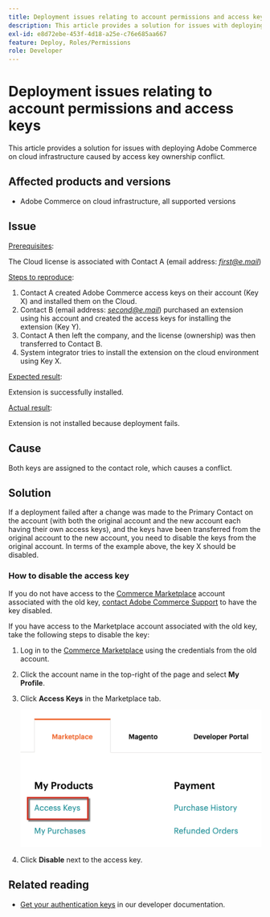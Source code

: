 ```yaml
---
title: Deployment issues relating to account permissions and access keys
description: This article provides a solution for issues with deploying Adobe Commerce on cloud infrastructure caused by access key ownership conflict.
exl-id: e8d72ebe-453f-4d18-a25e-c76e685aa667
feature: Deploy, Roles/Permissions
role: Developer
---
```

# Deployment issues relating to account permissions and access keys

This article provides a solution for issues with deploying Adobe Commerce on cloud infrastructure caused by access key ownership conflict.

## Affected products and versions

* Adobe Commerce on cloud infrastructure, all supported versions

## Issue

<u>Prerequisites</u>:

The Cloud license is associated with Contact A (email address: *<u>first@e.mail</u>*)

<u>Steps to reproduce</u>:

1. Contact A created Adobe Commerce access keys on their account (Key X) and installed them on the Cloud.
1. Contact B (email address: *<u>second@e.mail</u>*) purchased an extension using his account and created the access keys for installing the extension (Key Y).
1. Contact A then left the company, and the license (ownership) was then transferred to Contact B.
1. System integrator tries to install the extension on the cloud environment using Key X.

<u>Expected result</u>:

Extension is successfully installed.

<u>Actual result</u>:

Extension is not installed because deployment fails.

## Cause

Both keys are assigned to the contact role, which causes a conflict.

## Solution

If a deployment failed after a change was made to the Primary Contact on the account (with both the original account and the new account each having their own access keys), and the keys have been transferred from the original account to the new account, you need to disable the keys from the original account. In terms of the example above, the key X should be disabled.

### How to disable the access key

If you do not have access to the [Commerce Marketplace](https://marketplace.magento.com/) account associated with the old key, [contact Adobe Commerce Support](/help/help-center-guide/help-center/magento-help-center-user-guide.md#submit-ticket) to have the key disabled.

If you have access to the Marketplace account associated with the old key, take the following steps to disable the key:

1. Log in to the [Commerce Marketplace](https://marketplace.magento.com/) using the credentials from the old account.
1. Click the account name in the top-right of the page and select **My Profile**.
1. Click **Access Keys** in the Marketplace tab.

    ![magento_products_access_keys_2.4.1.png](/help/troubleshooting/miscellaneous/assets/magento_products_access_keys_2.4.1.png)

1. Click **Disable** next to the access key.

## Related reading

* [Get your authentication keys](https://experienceleague.adobe.com/en/docs/commerce-operations/installation-guide/prerequisites/authentication-keys) in our developer documentation.
